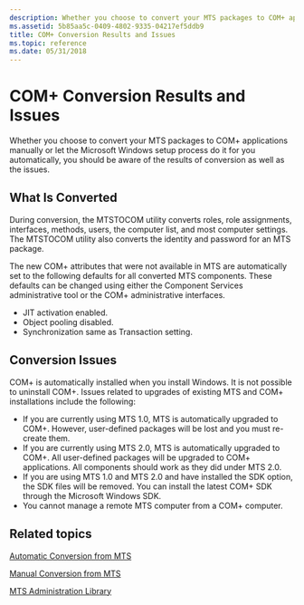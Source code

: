 ```yaml
---
description: Whether you choose to convert your MTS packages to COM+ applications manually or let the Microsoft Windows setup process do it for you automatically, you should be aware of the results of conversion as well as the issues.
ms.assetid: 5b85aa5c-0409-4802-9335-04217ef5ddb9
title: COM+ Conversion Results and Issues
ms.topic: reference
ms.date: 05/31/2018
---
```


# COM+ Conversion Results and Issues

Whether you choose to convert your MTS packages to COM+ applications manually or let the Microsoft Windows setup process do it for you automatically, you should be aware of the results of conversion as well as the issues.

## What Is Converted

During conversion, the MTSTOCOM utility converts roles, role assignments, interfaces, methods, users, the computer list, and most computer settings. The MTSTOCOM utility also converts the identity and password for an MTS package.

The new COM+ attributes that were not available in MTS are automatically set to the following defaults for all converted MTS components. These defaults can be changed using either the Component Services administrative tool or the COM+ administrative interfaces.

-   JIT activation enabled.
-   Object pooling disabled.
-   Synchronization same as Transaction setting.

## Conversion Issues

COM+ is automatically installed when you install Windows. It is not possible to uninstall COM+. Issues related to upgrades of existing MTS and COM+ installations include the following:

-   If you are currently using MTS 1.0, MTS is automatically upgraded to COM+. However, user-defined packages will be lost and you must re-create them.
-   If you are currently using MTS 2.0, MTS is automatically upgraded to COM+. All user-defined packages will be upgraded to COM+ applications. All components should work as they did under MTS 2.0.
-   If you are using MTS 1.0 and MTS 2.0 and have installed the SDK option, the SDK files will be removed. You can install the latest COM+ SDK through the Microsoft Windows SDK.
-   You cannot manage a remote MTS computer from a COM+ computer.

## Related topics

<dl> <dt>

[Automatic Conversion from MTS](automatic-conversion-from-mts.md)
</dt> <dt>

[Manual Conversion from MTS](manual-conversion-from-mts.md)
</dt> <dt>

[MTS Administration Library](mts-administration-library.md)
</dt> </dl>

 

 



